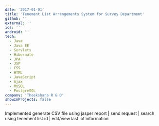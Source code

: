 ```yaml
---
date: '2017-01-01'
title: 'Tenement List Arrangements System for Survey Department'
github: ''
external: ''
ios: ''
android: ''
tech:
  - Java
  - Java EE
  - Servlets
  - Hibernate
  - JPA
  - JSP
  - CSS
  - HTML
  - JavaScript
  - Ajax
  - MySQL
  - PostgreSQL
company: 'Theekshana R & D'
showInProjects: false
---
```


Implemented generate CSV file using jasper report | send request | search using tenement list id | edit/view last lot information
